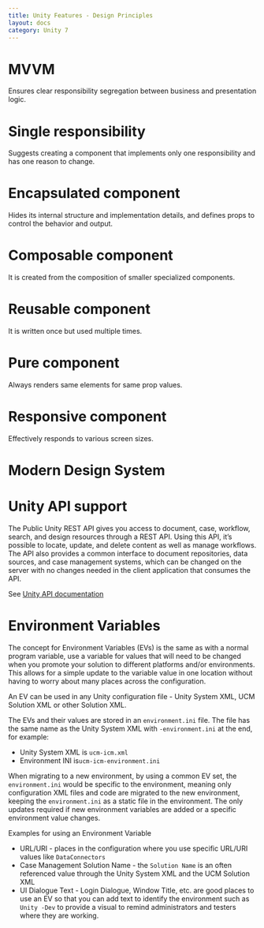 ```yaml
---
title: Unity Features - Design Principles
layout: docs
category: Unity 7
---
```

# MVVM 

Ensures clear responsibility segregation between business and presentation logic.

# Single responsibility 

Suggests creating a component that implements only one responsibility and has one reason to change. 

# Encapsulated component 

Hides its internal structure and implementation details, and defines props to control the behavior and output. 

# Composable component 

It is created from the composition of smaller specialized components. 

# Reusable component 

It is written once but used multiple times.

# Pure component 

Always renders same elements for same prop values.

# Responsive component 

Effectively responds to various screen sizes. 

# Modern Design System 

# Unity API support

The Public Unity REST API gives you access to document, case, workflow, search, and design resources through a REST API. Using this API, it’s possible to locate, update, and delete content as well as manage workflows. The API also provides a common interface to document repositories, data sources, and case management systems, which can be changed on the server with no changes needed in the client application that consumes the API.

See [Unity API documentation](../api/overview.md)

# Environment Variables

The concept for Environment Variables (EVs) is the same as with a normal program variable, use a variable for values that will need to be changed when you promote your solution to different platforms and/or environments. 
This allows for a simple update to the variable value in one location without having to worry about many places across the configuration.  

An EV can be used in any Unity configuration file - Unity System XML, UCM Solution XML or other Solution XML.

The EVs and their values are stored in an `environment.ini` file. The file has the same name as the Unity System XML with `-environment.ini` at the end, for example: 

- Unity System XML is `ucm-icm.xml`
- Environment INI is`ucm-icm-environment.ini`

When migrating to a new environment, by using a common EV set, the `environment.ini` would be specific to the environment, meaning only configuration XML files and code are migrated to the new environment, keeping the `environment.ini` as a static file in the environment. 
The only updates required if new environment variables are added or a specific environment value changes.

Examples for using an Environment Variable

- URL/URI - places in the configuration where you use specific URL/URI values like `DataConnectors`
- Case Management Solution Name - the `Solution Name` is an often referenced value through the Unity System XML and the UCM Solution XML
- UI Dialogue Text - Login Dialogue, Window Title, etc. are good places to use an EV so that you can add text to identify the environment such as `Unity -Dev` to provide a visual to remind administrators and testers where they are working.